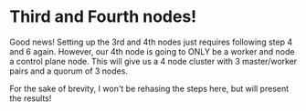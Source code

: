 # Third and Fourth nodes!

Good news! Setting up the 3rd and 4th nodes just requires following step 4 and 6 again. However, our 4th node is going to ONLY be a worker and node a control plane node. This will give us a 4 node cluster with 3 master/worker pairs and a quorum of 3 nodes.

For the sake of brevity, I won't be rehasing the steps here, but will present the results!

